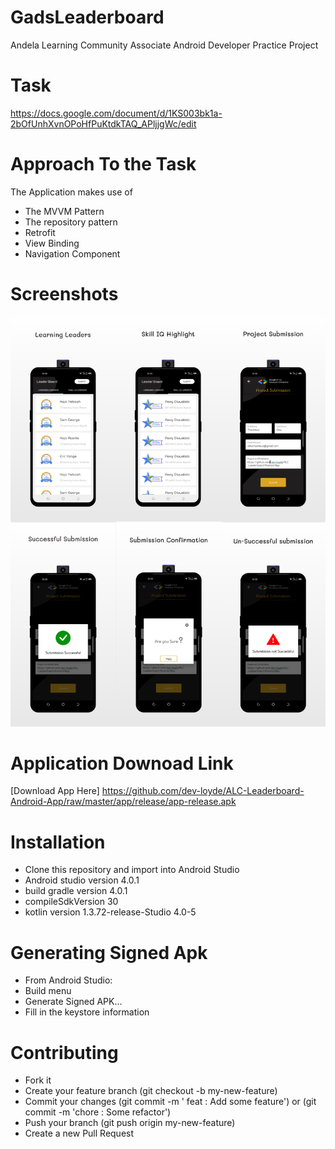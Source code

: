 # GadsLeaderboard
Andela Learning Community Associate Android Developer Practice Project

# Task 
https://docs.google.com/document/d/1KS003bk1a-2bOfUnhXvnOPoHfPuKtdkTAQ_APljjgWc/edit

# Approach To the Task
The Application makes use of 
- The MVVM Pattern
- The repository pattern 
- Retrofit 
- View Binding
- Navigation Component 



# Screenshots 
![Pattern](screenshots/gads-leaderboard.png)

# Application Downoad Link 
[Download App Here] https://github.com/dev-loyde/ALC-Leaderboard-Android-App/raw/master/app/release/app-release.apk

# Installation
- Clone this repository and import into Android Studio
- Android studio version 4.0.1
- build gradle version 4.0.1
- compileSdkVersion 30
- kotlin version 1.3.72-release-Studio 4.0-5

# Generating Signed Apk 
- From Android Studio:
- Build menu
- Generate Signed APK...
- Fill in the keystore information 

# Contributing 
- Fork it
- Create your feature branch (git checkout -b my-new-feature)
- Commit your changes (git commit -m ' feat : Add some feature') or (git commit -m 'chore : Some refactor')
- Push your branch (git push origin my-new-feature)
- Create a new Pull Request

